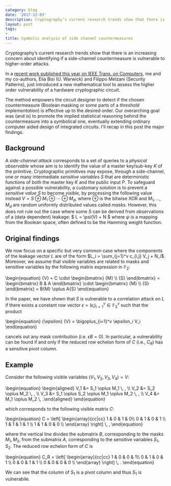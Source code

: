 ```yaml
---
category: blog
date: '2017-12-03'
description: Cryptography’s current research trends show that there is an increasing concern about identifying if a side-channel countermeasure is vulnerable to higher-order attacks. In this post, I'll recap the major findings of a paper I've co-authored with two colleagues.
layout: post
tags:
-
title: Symbolic analysis of side channel countermeasures
---
```


Cryptography’s current research trends show that there is an increasing
concern about identifying if a side-channel countermeasure is vulnerable
to higher-order attacks.

In a [recent work published this year on IEEE Trans. on
Computers](http://dx.doi.org/10.1109/TC.2016.2635650), me and my
co-authors, Elia Bisi (U. Warwick) and Filippo Melzani (Security
Patterns), just introduced a new mathematical tool to assess the higher
order vulnerability of a hardware cryptographic circuit.

The method empowers the circuit designer to detect if the chosen
countermeasure (Boolean masking or some parts of a *threshold
implementation*) is effective up to the desired order. Our overarching
goal was (and is) to promote the implied statistical reasoning behind
the countermeasure into a symbolical one, eventually extending ordinary
computer aided design of integrated circuits. I'll recap in this post
the major findings.

## Background

A *side-channel attack* corresponds to a set of queries to a *physical
observable* whose aim is to identify the value of a master key/sub-key
$K$ of the primitive. Cryptographic primitives may expose, through a
side-channel, one or many intermediate *sensitive variables* $S$ that
are deterministic functions of both the master key $K$ and the public
input $P$. To safeguard against a possible vulnerability, a customary
solution is to prevent a *sensitive value* $S$ to become *visible*, by
processing the following value instead $V = S \oplus M_1 \oplus \cdots \oplus M_d$,
where $\oplus$ is the bitwise XOR and $M_1, \ldots, M_d$ are random
uniformly distributed values called *masks*. However, this does not rule
out the case where some $S$ can be derived from observations of a (data
dependent) leakage: $ L = \psi(V) + N $
where $\psi$ is a mapping from the Boolean space, often defined to be
the Hamming weight function.

## Original findings

We now focus on a specific but very common case where the components of
the leakage vector $L$ are of the form $L_i = \sum_{j=1}^v c_{i,j} V_j + N_i$.
Moreover, we assume that visible variables are related to masks and
sensitive variables by the following matrix expression in
$\mathbb{F}_2$:

<div>
\begin{equation}
{V} = C \cdot \begin{bmatrix} {M} \\ {S} \end{bmatrix} = \begin{bmatrix} B & A \end{bmatrix} \cdot \begin{bmatrix} {M} \\ {S} \end{bmatrix} = B{M} \oplus A{S}
\end{equation}
</div>

In the paper, we have shown that $S$ is vulnerable to a correlation
attack on $L$ if there exists a constant row vector
${\epsilon}=(\epsilon_i)_{i=1}^v\in\mathbb{F}_2^v$ such that the product

<div>
\begin{equation}
{\epsilon} {V} = \bigoplus_{i=1}^v \epsilon_i V_i
\end{equation}
</div>

cancels out any
mask contribution (i.e. ${\epsilon} B={0}$). In particular, a
vulnerability can be found if and only if the reduced row echelon form of $C$ (i.e.,
$C_R$) has a sensitive pivot column.

## Example

Consider the following visible variables $(V_1,V_2,V_3,V_4) = {V}$:

<div>
\begin{equation}
\begin{aligned}
V_1 &= S_1 \oplus M_1 \, , \\
V_2 &= S_2 \oplus M_2 \, , \\
V_3 &= S_1 \oplus S_2 \oplus M_1 \oplus M_2 \, , \\
V_4 &= M_1 \oplus M_2 \, .\end{aligned}
\end{equation}
</div>


which corresponds to the following visible matrix $C$:

<div>
\begin{equation}
C =
\left[ \begin{array}{cc|cc}
1 & 0 & 1 & 0\\
0 & 1 & 0 & 1 \\
1 & 1 & 1 & 1 \\
1 & 1 & 0 & 0 \\
\end{array} \right] \, ,
\end{equation}
</div>

where the vertical line divides the
submatrix $B$, corresponding to the masks $M_1,M_2$, from the submatrix
$A$, corresponding to the sensitive variables $S_1,S_2$. The reduced row
echelon form of $C$ is

<div>
\begin{equation}
C_R =
\left[ \begin{array}{cc|cc}
1 & 0 & 0 & 1\\
0 & 1 & 0 & 1 \\
0 & 0 & 1 & 1 \\
0 & 0 & 0 & 0 \\
\end{array} \right] \, .
\end{equation}
</div>

We can see that the column of $S_1$ is a
pivot column and thus $S_1$ is vulnerabile.

